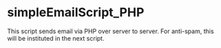 # simpleEmailScript_PHP
This script sends email via PHP over server to server. For anti-spam, this will be instituted in the next script.
